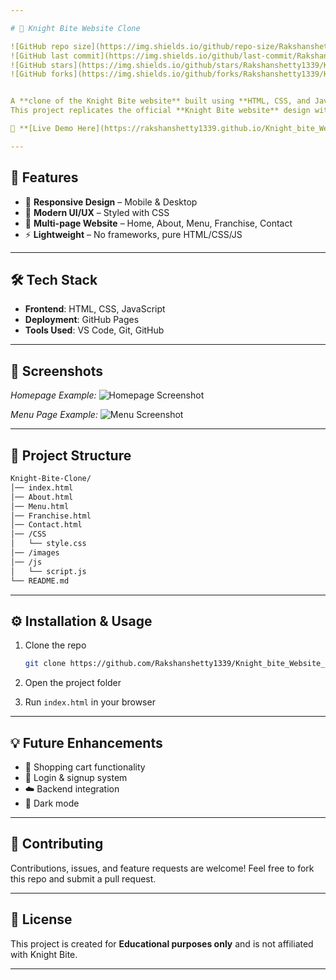 ```yaml
---

# 🍔 Knight Bite Website Clone

![GitHub repo size](https://img.shields.io/github/repo-size/Rakshanshetty1339/Knight_bite_Website_Clone)
![GitHub last commit](https://img.shields.io/github/last-commit/Rakshanshetty1339/Knight_bite_Website_Clone)
![GitHub stars](https://img.shields.io/github/stars/Rakshanshetty1339/Knight_bite_Website_Clone?style=social)
![GitHub forks](https://img.shields.io/github/forks/Rakshanshetty1339/Knight_bite_Website_Clone?style=social)


A **clone of the Knight Bite website** built using **HTML, CSS, and JavaScript**.
This project replicates the official **Knight Bite website** design with a **responsive UI** across devices.

🔗 **[Live Demo Here](https://rakshanshetty1339.github.io/Knight_bite_Website_Clone/)**

---
```


## 🚀 Features

* 📱 **Responsive Design** – Mobile & Desktop
* 🎨 **Modern UI/UX** – Styled with CSS
* 📂 **Multi-page Website** – Home, About, Menu, Franchise, Contact
* ⚡ **Lightweight** – No frameworks, pure HTML/CSS/JS

---

## 🛠️ Tech Stack

* **Frontend**: HTML, CSS, JavaScript
* **Deployment**: GitHub Pages
* **Tools Used**: VS Code, Git, GitHub

---

## 📸 Screenshots

*Homepage Example:*
![Homepage Screenshot](images/home.png)

*Menu Page Example:*
![Menu Screenshot](images/menu.png)

---

## 📂 Project Structure

```bash
Knight-Bite-Clone/
│── index.html
│── About.html
│── Menu.html
│── Franchise.html
│── Contact.html
│── /CSS
│   └── style.css
│── /images
│── /js
│   └── script.js
└── README.md
```

---

## ⚙️ Installation & Usage

1. Clone the repo

   ```bash
   git clone https://github.com/Rakshanshetty1339/Knight_bite_Website_Clone.git
2. Open the project folder
3. Run `index.html` in your browser

---

## 💡 Future Enhancements

* 🛒 Shopping cart functionality
* 🔑 Login & signup system
* ☁️ Backend integration
* 🌙 Dark mode

---

## 🤝 Contributing

Contributions, issues, and feature requests are welcome!
Feel free to fork this repo and submit a pull request.

---

## 📜 License

This project is created for **Educational purposes only** and is not affiliated with Knight Bite.

---
